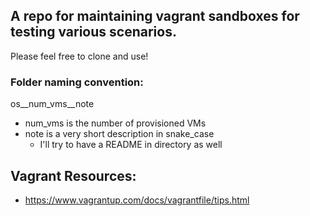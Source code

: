 ## A repo for maintaining vagrant sandboxes for testing various scenarios. 
Please feel free to clone and use!


### Folder naming convention:
os\_\_num\_vms\_\_note

 * num\_vms is the number of provisioned VMs
 * note is a very short description in snake\_case
   * I'll try to have a README in directory as well


## Vagrant Resources:
 * https://www.vagrantup.com/docs/vagrantfile/tips.html



